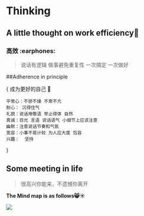 # Thinking

## A little thought on work efficiency:post_office:

### **高效** :earphones:

>说话有逻辑 做事避免重复性 一次搞定 一次做好

##Adherence in principle

{   成为更好的自己 ​:jack_o_lantern:​
```
平常心：不骄不燥 不卑不亢
耐心： 沉得住气 
礼貌：说话用敬语 举止得体 自然
真诚：目光 言语 说话语气 小细节上应该注意
幽默：注意说话节奏和气氛
宽容：小事不易计较 为人应大度 包容
兴趣：  坚持 
```
}

## Some meeting in life

>很高兴你能来，不遗憾你离开

**The Mind map is as follows:smile_cat::sunny:**

![](http://oy3mfxixl.bkt.clouddn.com/201801031707_266.png)

